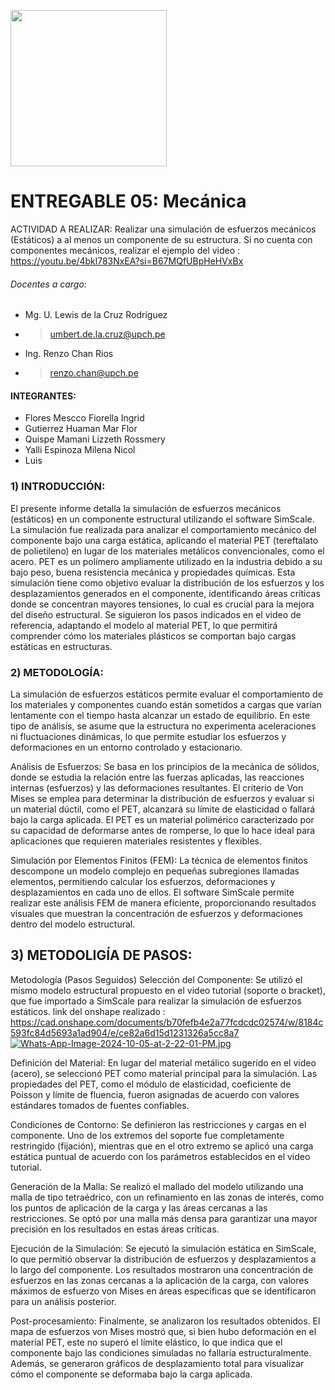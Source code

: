 <p align="left">
  <img src="https://semanadelcannabis.cayetano.edu.pe/assets/img/logo-upch.png" width="250">
 
</p>


# ENTREGABLE 05: Mecánica
ACTIVIDAD A REALIZAR: Realizar una simulación de esfuerzos mecánicos (Estáticos) a al menos un componente de su estructura. Si no cuenta con
componentes mecánicos, realizar el ejemplo del video :
https://youtu.be/4bkl783NxEA?si=B67MQfUBpHeHVxBx

###### Docentes a cargo:
 - Mg. U. Lewis de la Cruz Rodríguez
 - > umbert.de.la.cruz@upch.pe
 - Ing. Renzo Chan Rios
 - > renzo.chan@upch.pe
#### INTEGRANTES: 
* Flores Mescco Fiorella Ingrid
* Gutierrez Huaman Mar Flor
* Quispe Mamani Lizzeth Rossmery
* Yalli Espinoza Milena Nicol
* Luis

### 1) INTRODUCCIÓN:
El presente informe detalla la simulación de esfuerzos mecánicos (estáticos) en un componente estructural utilizando el software SimScale. La simulación fue realizada para analizar el comportamiento mecánico del componente bajo una carga estática, aplicando el material PET (tereftalato de polietileno) en lugar de los materiales metálicos convencionales, como el acero. PET es un polímero ampliamente utilizado en la industria debido a su bajo peso, buena resistencia mecánica y propiedades químicas. Esta simulación tiene como objetivo evaluar la distribución de los esfuerzos y los desplazamientos generados en el componente, identificando áreas críticas donde se concentran mayores tensiones, lo cual es crucial para la mejora del diseño estructural. Se siguieron los pasos indicados en el video de referencia, adaptando el modelo al material PET, lo que permitirá comprender cómo los materiales plásticos se comportan bajo cargas estáticas en estructuras.

### 2) METODOLOGÍA:
La simulación de esfuerzos estáticos permite evaluar el comportamiento de los materiales y componentes cuando están sometidos a cargas que varían lentamente con el tiempo hasta alcanzar un estado de equilibrio. En este tipo de análisis, se asume que la estructura no experimenta aceleraciones ni fluctuaciones dinámicas, lo que permite estudiar los esfuerzos y deformaciones en un entorno controlado y estacionario.

Análisis de Esfuerzos: Se basa en los principios de la mecánica de sólidos, donde se estudia la relación entre las fuerzas aplicadas, las reacciones internas (esfuerzos) y las deformaciones resultantes. El criterio de Von Mises se emplea para determinar la distribución de esfuerzos y evaluar si un material dúctil, como el PET, alcanzará su límite de elasticidad o fallará bajo la carga aplicada. El PET es un material polimérico caracterizado por su capacidad de deformarse antes de romperse, lo que lo hace ideal para aplicaciones que requieren materiales resistentes y flexibles.

Simulación por Elementos Finitos (FEM): La técnica de elementos finitos descompone un modelo complejo en pequeñas subregiones llamadas elementos, permitiendo calcular los esfuerzos, deformaciones y desplazamientos en cada uno de ellos. El software SimScale permite realizar este análisis FEM de manera eficiente, proporcionando resultados visuales que muestran la concentración de esfuerzos y deformaciones dentro del modelo estructural.

## 3) METODOLIGÍA DE PASOS: 

Metodología (Pasos Seguidos)
Selección del Componente: Se utilizó el mismo modelo estructural propuesto en el video tutorial (soporte o bracket), que fue importado a SimScale para realizar la simulación de esfuerzos estáticos.
link del onshape realizado : https://cad.onshape.com/documents/b70fefb4e2a77fcdcdc02574/w/8184c593fc84d5693a1ad904/e/ce82a6d15d1231326a5cc8a7
[![Whats-App-Image-2024-10-05-at-2-22-01-PM.jpg](https://i.postimg.cc/XqpVSZD3/Whats-App-Image-2024-10-05-at-2-22-01-PM.jpg)](https://postimg.cc/N2vhR0cP)

Definición del Material: En lugar del material metálico sugerido en el video (acero), se seleccionó PET como material principal para la simulación. Las propiedades del PET, como el módulo de elasticidad, coeficiente de Poisson y límite de fluencia, fueron asignadas de acuerdo con valores estándares tomados de fuentes confiables.

Condiciones de Contorno: Se definieron las restricciones y cargas en el componente. Uno de los extremos del soporte fue completamente restringido (fijación), mientras que en el otro extremo se aplicó una carga estática puntual de acuerdo con los parámetros establecidos en el video tutorial.

Generación de la Malla: Se realizó el mallado del modelo utilizando una malla de tipo tetraédrico, con un refinamiento en las zonas de interés, como los puntos de aplicación de la carga y las áreas cercanas a las restricciones. Se optó por una malla más densa para garantizar una mayor precisión en los resultados en estas áreas críticas.

Ejecución de la Simulación: Se ejecutó la simulación estática en SimScale, lo que permitió observar la distribución de esfuerzos y desplazamientos a lo largo del componente. Los resultados mostraron una concentración de esfuerzos en las zonas cercanas a la aplicación de la carga, con valores máximos de esfuerzo von Mises en áreas específicas que se identificaron para un análisis posterior.

Post-procesamiento: Finalmente, se analizaron los resultados obtenidos. El mapa de esfuerzos von Mises mostró que, si bien hubo deformación en el material PET, este no superó el límite elástico, lo que indica que el componente bajo las condiciones simuladas no fallaría estructuralmente. Además, se generaron gráficos de desplazamiento total para visualizar cómo el componente se deformaba bajo la carga aplicada.





